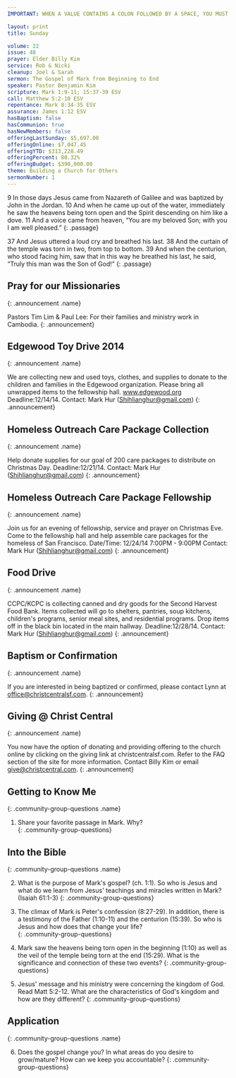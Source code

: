 ```yaml
---
IMPORTANT: WHEN A VALUE CONTAINS A COLON FOLLOWED BY A SPACE, YOU MUST USE &#58;

layout: print
title: Sunday

volume: 22
issue: 48
prayer: Elder Billy Kim
service: Rob & Nicki
cleanup: Joel & Sarah
sermon: The Gospel of Mark from Beginning to End
speaker: Pastor Benjamin Kim
scripture: Mark 1:9-11; 15:37-39 ESV
call: Matthew 5:2-10 ESV
repentance: Mark 8:34-35 ESV
assurance: James 1:12 ESV
hasBaptism: false
hasCommunion: true
hasNewMembers: false
offeringLastSunday: $5,697.00
offeringOnline: $7,047.45
offeringYTD: $313,228.49
offeringPercent: 80.32%
offeringBudget: $390,000.00
theme: Building a Church for Others
sermonNumber: 1
---
```


9 In those days Jesus came from Nazareth of Galilee and was baptized by John in the Jordan. 10 And when he came up out of the water, immediately he saw the heavens being torn open and the Spirit descending on him like a dove. 11 And a voice came from heaven, “You are my beloved Son; with you I am well pleased.”
{: .passage}

37 And Jesus uttered a loud cry and breathed his last. 38 And the curtain of the temple was torn in two, from top to bottom. 39 And when the centurion, who stood facing him, saw that in this way he breathed his last, he said, “Truly this man was the Son of God!”
{: .passage}



## Pray for our Missionaries
{: .announcement .name}

Pastors Tim Lim & Paul Lee: For their families and ministry work in Cambodia.
{: .announcement}

## Edgewood Toy Drive 2014
{: .announcement .name}

We are collecting new and used toys, clothes, and supplies to donate to the children and families in the Edgewood organization. Please bring all unwrapped items to the fellowship hall. www.edgewood.org Deadline:12/14/14. Contact: Mark Hur (Shihlianghur@gmail.com)
{: .announcement}

## Homeless Outreach Care Package Collection
{: .announcement .name}

Help donate supplies for our goal of 200 care packages to distribute on Christmas Day. Deadline:12/21/14. Contact: Mark Hur (Shihlianghur@gmail.com)
{: .announcement}

## Homeless Outreach Care Package Fellowship
{: .announcement .name}

Join us for an evening of fellowship, service and prayer on Christmas Eve. Come to the fellowship hall and help assemble care packages for the homeless of San Francisco. Date/Time: 12/24/14 7:00PM - 9:00PM Contact: Mark Hur (Shihlianghur@gmail.com)
{: .announcement}

## Food Drive
{: .announcement .name}

CCPC/KCPC is collecting canned and dry goods for the Second Harvest Food Bank. Items collected will go to shelters, pantries, soup kitchens, children's programs, senior meal sites, and residential programs. Drop items off in the black bin located in the main hallway. Deadline:12/28/14. Contact: Mark Hur (Shihlianghur@gmail.com)
{: .announcement}

## Baptism or Confirmation
{: .announcement .name}

If you are interested in being baptized or confirmed, please contact Lynn at office@christcentralsf.com.
{: .announcement}

## Giving @ Christ Central
{: .announcement .name}

You now have the option of donating and providing offering to the church online by clicking on the giving link at christcentralsf.com. Refer to the FAQ section of the site for more information. Contact Billy Kim or email give@christcentral.com. 
{: .announcement}


## Getting to Know Me
{: .community-group-questions .name}

1)  Share your favorite passage in Mark.  Why?  
{: .community-group-questions}

## Into the Bible
{: .community-group-questions .name}

2) What is the purpose of Mark's gospel? (ch. 1:1). So who is Jesus and what do we learn from Jesus' teachings and miracles written in Mark? (Isaiah 61:1-3)
{: .community-group-questions}

3) The climax of Mark is Peter's confession (8:27-29). In addition, there is a testimony of the Father (1:10-11) and the centurion (15:39). So who is Jesus and how does that change your life?  
{: .community-group-questions}

4) Mark saw the heavens being torn open in the beginning (1:10) as well as the veil of the temple being torn at the end (15:29). What is the significance and connection of these two events?
{: .community-group-questions}

5) Jesus' message and his ministry were concerning the kingdom of God. Read Matt 5:2-12. What are the characteristics of God's kingdom and how are they different?
{: .community-group-questions} 

## Application
{: .community-group-questions .name}

6) Does the gospel change you? In what areas do you desire to grow/mature? How can we keep you accountable? 
{: .community-group-questions} 
